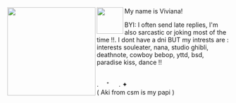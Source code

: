 

⠀⠀⠀⠀ <br>

<img align="left" width="200" height="200" src="https://github.com/user-attachments/assets/90fc5e21-4a42-460e-b4c8-487d5a56a0a8" />
 My name is Viviana!
 <img align="left" width="60" height="60" img src="https://i.pinimg.com/originals/e0/8f/6f/e08f6f7c6282b36db6f85de4207bf9e4.gif"/>

BYI: I often send late replies, I'm also sarcastic or joking most of the time !!. I dont have a dni BUT my intrests are : interests souleater, nana, studio ghibli, deathnote, cowboy bebop, yttd, bsd, paradise kiss, dance !!
<br>
<br>

 . 　⁺ 　 . ✦ <br>
( Aki from csm is my papi )
<br>  
<br>
<br>

⠀⠀⠀⠀ <br> ⠀⠀⠀⠀ <br> ⠀⠀⠀⠀ <br> ⠀⠀⠀⠀ <br> ⠀⠀⠀⠀ <br> ⠀⠀⠀⠀ <br> ⠀⠀⠀⠀ <br> ⠀⠀⠀⠀ <br> ⠀⠀⠀⠀ <br> ⠀⠀⠀⠀ <br>⠀⠀⠀⠀ <br> ⠀⠀⠀⠀ <br> ⠀⠀⠀⠀ <br> ⠀⠀⠀⠀ <br> ⠀⠀⠀⠀ <br> ⠀⠀⠀⠀ <br> ⠀⠀⠀⠀ <br> 
⠀⠀⠀⠀ <br> ⠀⠀⠀⠀ <br> ⠀⠀⠀⠀ <br> ⠀⠀⠀⠀ <br> ⠀⠀⠀⠀ <br> ⠀⠀⠀⠀ <br> ⠀⠀⠀⠀ <br> ⠀⠀⠀⠀ <br> ⠀⠀⠀⠀ <br> ⠀⠀⠀⠀ <br>⠀⠀⠀⠀ <br> ⠀⠀⠀⠀ <br> ⠀⠀⠀⠀ <br> ⠀⠀⠀⠀ <br> ⠀⠀⠀⠀ <br> ⠀⠀⠀⠀ <br> ⠀⠀
